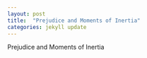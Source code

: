 ```yaml
---
layout: post
title:  "Prejudice and Moments of Inertia"
categories: jekyll update
---
```


Prejudice and Moments of Inertia

<!--more-->
